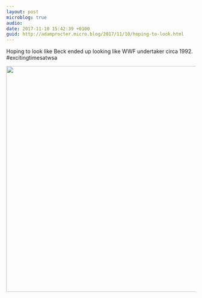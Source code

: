 ```yaml
---
layout: post
microblog: true
audio: 
date: 2017-11-10 15:42:39 +0100
guid: http://adamprocter.micro.blog/2017/11/10/hoping-to-look.html
---
```

Hoping to look like Beck ended up looking like WWF undertaker circa 1992. #excitingtimesatwsa

<img src="http://discursive.adamprocter.co.uk/uploads/2017/60732913d2.jpg" width="600" height="600" />
